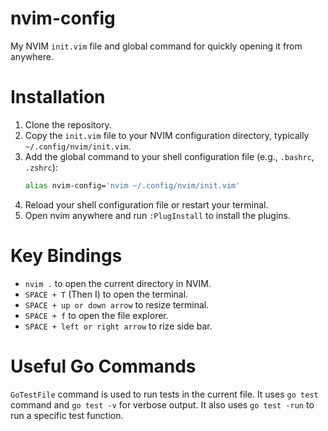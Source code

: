 # nvim-config
My NVIM `init.vim` file and global command for quickly opening it from anywhere.

# Installation
1. Clone the repository.
2. Copy the `init.vim` file to your NVIM configuration directory, typically `~/.config/nvim/init.vim`.
3. Add the global command to your shell configuration file (e.g., `.bashrc`, `.zshrc`):
   ```bash
   alias nvim-config='nvim ~/.config/nvim/init.vim'
   ```
4. Reload your shell configuration file or restart your terminal.
5. Open nvim anywhere and run `:PlugInstall` to install the plugins.

# Key Bindings
- `nvim .` to open the current directory in NVIM.
- `SPACE + T` (Then I) to open the terminal.
- `SPACE + up or down arrow` to resize terminal.
- `SPACE + f` to open the file explorer.
- `SPACE + left or right arrow` to rize side bar.

# Useful Go Commands
`GoTestFile` command is used to run tests in the current file. It uses `go test` command and `go test -v` for verbose output. It also uses `go test -run` to run a specific test function.
